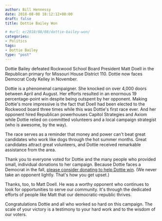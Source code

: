 ```yaml
---
author: Bill Hennessy
date: 2018-08-08 18:12:12+00:00
draft: false
title: Dottie Bailey Won

# #url: e/2018/08/08/dottie-bailey-won/
categories:
- Politics
tags:
- Dottie Bailey
type: "post"
---
```


Dottie Bailey defeated Rockwood School Board President Matt Doell in the Republican primary for Missouri House District 110. Dottie now faces Democrat Cody Kelley in November.

Dottie is a phenomenal campaigner. She knocked on over 4,000 doors between April and August. Her efforts resulted in an enormous 19 percentage-point win despite being outspent by her opponent. Making Dottie's more impressive is the fact that Doell had been elected to the Rockwood board three times while this was Dottie's first race ever. And her opponent hired Republican powerhouses Capitol Strategies and Axiom while Dottie relied on committed volunteers and a local campaign strategist (who is awesome, by the way).

The race serves as a reminder that money and power can't beat great candidates who work like dogs through the hot summer months. Great candidates attract great volunteers, and Dottie received remarkable assistance from the area.

Thank you to everyone voted for Dottie and the many people who provided small, individual donations to her campaign. Because Dottie faces a Democrat in the fall, [please consider donating to help Dottie win](https://dottiebailey.com/donations/donate). (We never take an opponent lightly. That's how you get upset.)

Thanks, too, to Matt Doell. He was a worthy opponent who continues to look for opportunities to serve our community. It's through the dedicated efforts of people like Matt that our democratic-republic thrives.

Congratulations Dottie and all who worked so hard on this campaign. The scale of your victory is a testimony to your hard work and to the wisdom of our voters.


